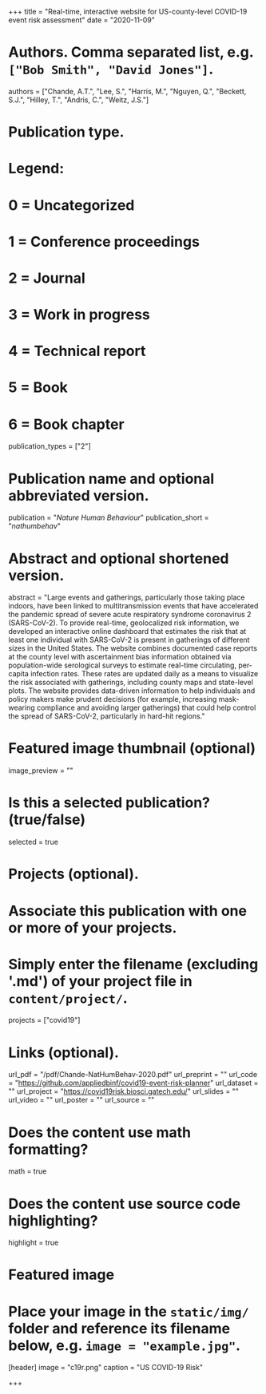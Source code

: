 +++
title = "Real-time, interactive website for US-county-level COVID-19 event risk assessment"
date = "2020-11-09"

# Authors. Comma separated list, e.g. `["Bob Smith", "David Jones"]`.
authors = ["Chande, A.T.", "Lee, S.", "Harris, M.", "Nguyen, Q.", "Beckett, S.J.", "Hilley, T.", "Andris, C.", "Weitz, J.S."]

# Publication type.
# Legend:
# 0 = Uncategorized
# 1 = Conference proceedings
# 2 = Journal
# 3 = Work in progress
# 4 = Technical report
# 5 = Book
# 6 = Book chapter
publication_types = ["2"]

# Publication name and optional abbreviated version.
publication = "*Nature Human Behaviour*"
publication_short = "*nathumbehav*"

# Abstract and optional shortened version.
abstract = "Large events and gatherings, particularly those taking place indoors, have been linked to multitransmission events that have accelerated the pandemic spread of severe acute respiratory syndrome coronavirus 2 (SARS-CoV-2). To provide real-time, geolocalized risk information, we developed an interactive online dashboard that estimates the risk that at least one individual with SARS-CoV-2 is present in gatherings of different sizes in the United States. The website combines documented case reports at the county level with ascertainment bias information obtained via population-wide serological surveys to estimate real-time circulating, per-capita infection rates. These rates are updated daily as a means to visualize the risk associated with gatherings, including county maps and state-level plots. The website provides data-driven information to help individuals and policy makers make prudent decisions (for example, increasing mask-wearing compliance and avoiding larger gatherings) that could help control the spread of SARS-CoV-2, particularly in hard-hit regions."

# Featured image thumbnail (optional)
image_preview = ""

# Is this a selected publication? (true/false)
selected = true

# Projects (optional).
#   Associate this publication with one or more of your projects.
#   Simply enter the filename (excluding '.md') of your project file in `content/project/`.
projects = ["covid19"]

# Links (optional).
url_pdf = "/pdf/Chande-NatHumBehav-2020.pdf"
url_preprint = ""
url_code = "https://github.com/appliedbinf/covid19-event-risk-planner"
url_dataset = ""
url_project = "https://covid19risk.biosci.gatech.edu/"
url_slides = ""
url_video = ""
url_poster = ""
url_source = ""

# Does the content use math formatting?
math = true

# Does the content use source code highlighting?
highlight = true

# Featured image
# Place your image in the `static/img/` folder and reference its filename below, e.g. `image = "example.jpg"`.
[header]
image = "c19r.png"
caption = "US COVID-19 Risk"

+++

